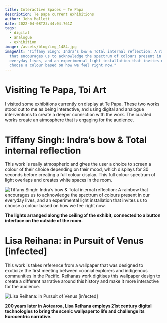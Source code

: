 ```yaml
---
title: Interactive Spaces – Te Papa
description: Te papa current exhibitions
author: John Mallett
date: 2022-04-08T23:44:04.761Z
tags:
  - digital
  - analogue
  - exhibition
image: /assets/blog/img_1484.jpg
imageAlt: "Tiffany Singh: Indra’s bow & Total internal reflection: A rainbow
  that encourages us to acknowledge the spectrum of colours present in our
  everyday lives, and an experimental light installation that invites us to
  choose a colour based on how we feel right now."
---
```

# Visiting Te Papa, Toi Art

I visited some exhibitions currently on display at Te Papa. These two works stood out to me as being interactive, and using digital and analogue interventions to create a deeper connection with the work. The curated works create an atmosphere that is engaging for the audience.

# Tiffany Singh: Indra’s bow & Total internal reflection

This work is really atmospheric and gives the user a choice to screen a colour of their choice depending on their mood, which displays for 30 seconds before creating a full colour display. This full colour spectrum of light overlaps and creates white spaces in the room. 

![Tiffany Singh: Indra’s bow & Total internal reflection: A rainbow that encourages us to acknowledge the spectrum of colours present in our everyday lives, and an experimental light installation that invites us to choose a colour based on how we feel right now.](/assets/blog/img_1486.jpg "# Tiffany Singh: Indra’s bow & Total internal reflection")

<b>The lights arranged along the ceiling of the exhibit, connected to a button interface on the outside of the room.</b>

# Lisa Reihana: in Pursuit of Venus \[infected]

This work is takes reference from a wallpaper that was designed to exoticize the first meeting between colonial explorers and indigenous communities in the Pacific. Reihanas work digitises this wallpaper design to create a different narrative around this history and make it more interactive for the audience.

![Lisa Reihana: in Pursuit of Venus [infected]](/assets/blog/img_1488.jpg "Lisa Reihana: in Pursuit of Venus [infected]")

<b>200 years later in Aotearoa, Lisa Reihana employs 21st century digital technologies to bring the scenic wallpaper to life and challenge its Eurocentric narrative.</b>